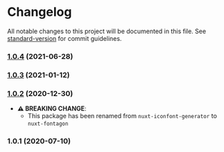 # Changelog

All notable changes to this project will be documented in this file. See [standard-version](https://github.com/conventional-changelog/standard-version) for commit guidelines.

### [1.0.4](https://github.com/kdydesign/nuxt-fontagon/compare/v1.0.3...v1.0.4) (2021-06-28)

### [1.0.3](https://github.com/kdydesign/nuxt-fontagon/compare/v1.0.2...v1.0.3) (2021-01-12)

### [1.0.2](https://github.com/kdydesign/nuxt-fontagon/compare/v1.0.1...v1.0.2) (2020-12-30)
 - **⚠ BREAKING CHANGE**:
   - This package has been renamed from `nuxt-iconfont-generator` to `nuxt-fontagon`
### 1.0.1 (2020-07-10)
